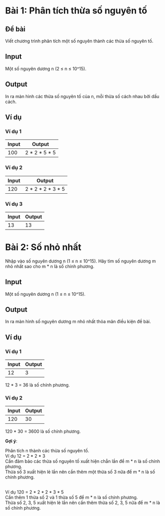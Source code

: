 # Bài 1: Phân tích thừa số nguyên tố

## Đề bài

Viết chương trình phân tích một số nguyên thành các thừa số nguyên tố.

## Input

Một số nguyên dương n (2 ≤ n ≤ 10^15).

## Output

In ra màn hình các thừa số nguyên tố của n, mỗi thừa số cách nhau bởi dấu cách.

## Ví dụ

### Ví dụ 1

| Input | Output |
|-------|--------|
| 100   | 2 * 2 * 5 * 5 |

### Ví dụ 2

| Input | Output |
|-------|--------|
| 120   | 2 * 2 * 2 * 3 * 5 |

### Ví dụ 3

| Input | Output |
|-------|--------|
| 13    | 13     |


# Bài 2: Số nhỏ nhất

Nhập vào số nguyên dương n (1 ≤ n ≤ 10^15). Hãy tìm số nguyên dương m nhỏ nhất sao cho m * n là số chính phương.

## Input

Một số nguyên dương n (1 ≤ n ≤ 10^15).

## Output

In ra màn hình số nguyên dương m nhỏ nhất thỏa mãn điều kiện đề bài.

## Ví dụ

### Ví dụ 1

| Input | Output |
|-------|--------|
| 12     | 3      |

12 * 3 = 36 là số chính phương.

### Ví dụ 2

| Input | Output |
|-------|--------|
| 120     | 30      |

120 * 30 = 3600 là số chính phương.

**Gợi ý**:

Phân tích n thành các thừa số nguyên tố.<br>
Ví dụ 12 = 2 * 2 * 3<br>
Cần đảm bảo các thừa số nguyên tố xuất hiện chẵn lần để m * n là số chính phương.<br>
Thừa số 3 xuất hiện lẻ lần nên cần thêm một thừa số 3 nữa để m * n là số chính phương.<br><br>

Ví dụ 120 = 2 * 2 * 2 * 3 * 5<br>
Cần thêm 1 thừa số 2 và 1 thừa số 5 để m * n là số chính phương.<br>
Thừa số 2, 3, 5 xuất hiện lẻ lần nên cần thêm thừa số 2, 3, 5 nữa để m * n là số chính phương.<br>